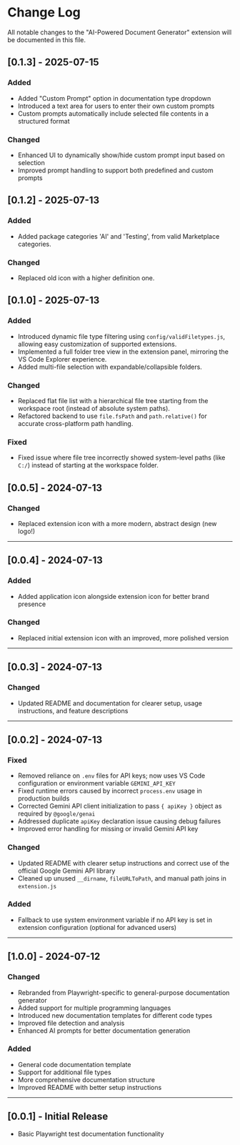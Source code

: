 # Change Log

All notable changes to the "AI-Powered Document Generator" extension will be documented in this file.

## [0.1.3] - 2025-07-15

### Added
- Added "Custom Prompt" option in documentation type dropdown
- Introduced a text area for users to enter their own custom prompts
- Custom prompts automatically include selected file contents in a structured format

### Changed
- Enhanced UI to dynamically show/hide custom prompt input based on selection
- Improved prompt handling to support both predefined and custom prompts

## [0.1.2] - 2025-07-13

### Added
- Added package categories 'AI' and 'Testing', from valid Marketplace categories.

### Changed
- Replaced old icon with a higher definition one.


## [0.1.0] - 2025-07-13

### Added
- Introduced dynamic file type filtering using `config/validFiletypes.js`, allowing easy customization of supported extensions.
- Implemented a full folder tree view in the extension panel, mirroring the VS Code Explorer experience.
- Added multi-file selection with expandable/collapsible folders.

### Changed
- Replaced flat file list with a hierarchical file tree starting from the workspace root (instead of absolute system paths).
- Refactored backend to use `file.fsPath` and `path.relative()` for accurate cross-platform path handling.

### Fixed
- Fixed issue where file tree incorrectly showed system-level paths (like `C:/`) instead of starting at the workspace folder.

## [0.0.5] - 2024-07-13

### Changed
- Replaced extension icon with a more modern, abstract design (new logo!)

---

## [0.0.4] - 2024-07-13

### Added
- Added application icon alongside extension icon for better brand presence

### Changed
- Replaced initial extension icon with an improved, more polished version

---

## [0.0.3] - 2024-07-13

### Changed
- Updated README and documentation for clearer setup, usage instructions, and feature descriptions

---

## [0.0.2] - 2024-07-13

### Fixed
- Removed reliance on `.env` files for API keys; now uses VS Code configuration or environment variable `GEMINI_API_KEY`
- Fixed runtime errors caused by incorrect `process.env` usage in production builds
- Corrected Gemini API client initialization to pass `{ apiKey }` object as required by `@google/genai`
- Addressed duplicate `apiKey` declaration issue causing debug failures
- Improved error handling for missing or invalid Gemini API key

### Changed
- Updated README with clearer setup instructions and correct use of the official Google Gemini API library
- Cleaned up unused `__dirname`, `fileURLToPath`, and manual path joins in `extension.js`

### Added
- Fallback to use system environment variable if no API key is set in extension configuration (optional for advanced users)

---

## [1.0.0] - 2024-07-12

### Changed
- Rebranded from Playwright-specific to general-purpose documentation generator
- Added support for multiple programming languages
- Introduced new documentation templates for different code types
- Improved file detection and analysis
- Enhanced AI prompts for better documentation generation

### Added
- General code documentation template
- Support for additional file types
- More comprehensive documentation structure
- Improved README with better setup instructions

---

## [0.0.1] - Initial Release
- Basic Playwright test documentation functionality